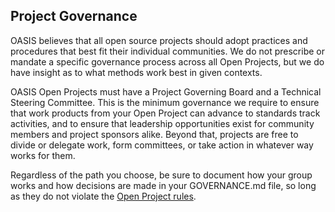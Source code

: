 ## Project Governance

OASIS believes that all open source projects should adopt practices and procedures that best fit their individual communities. We do not prescribe or mandate a specific governance process across all Open Projects, but we do have insight as to what methods work best in given contexts. 

OASIS Open Projects must have a Project Governing Board and a Technical Steering Committee. This is the minimum governance we require to ensure that work products from your Open Project can advance to standards track activities, and to ensure that leadership opportunities exist for community members and project sponsors alike. Beyond that, projects are free to divide or delegate work, form committees, or take action in whatever way works for them. 

Regardless of the path you choose, be sure to document how your group works and how decisions are made in your GOVERNANCE.md file, so long as they do not violate the [Open Project rules](https://www.oasis-open.org/policies-guidelines/open-projects-process/).    
